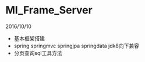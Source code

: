# MI_Frame_Server
2016/10/10
- 基本框架搭建
- spring springmvc springjpa springdata jdk8向下兼容 
- 分页查询sql工具方法

